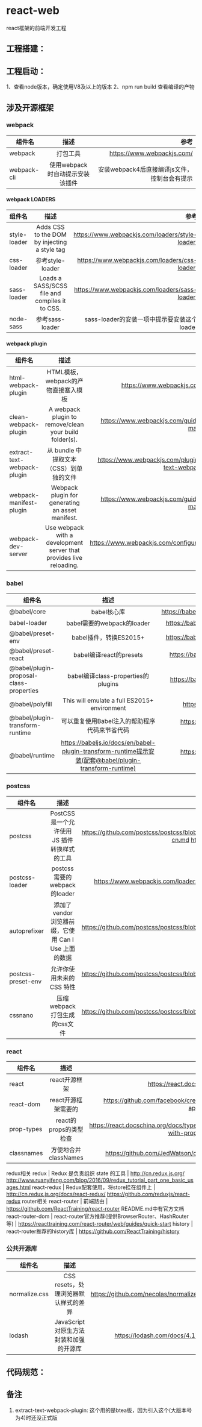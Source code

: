 # react-web
react框架的前端开发工程

## 工程搭建：


## 工程启动：
1、查看node版本，确定使用V8及以上的版本
2、npm run build 查看编译的产物


## 涉及开源框架

### webpack
|组件名|描述|参考|
---|:--:|---:
webpack | 打包工具 | https://www.webpackjs.com/
webpack-cli | 使用webpack时自动提示安装该插件 | 安装webpack4后直接编译js文件，控制台会有提示

#### webpack LOADERS
|组件名|描述|参考|
---|:--:|---:
style-loader | Adds CSS to the DOM by injecting a style tag | https://www.webpackjs.com/loaders/style-loader/
css-loader | 参考style-loader | https://www.webpackjs.com/loaders/css-loader/
sass-loader | Loads a SASS/SCSS file and compiles it to CSS. | https://www.webpackjs.com/loaders/sass-loader/
node-sass | 参考sass-loader | sass-loader的安装一项中提示要安装这个loader | 

#### webpack plugin
|组件名|描述|参考|
---|:--:|---:
html-webpack-plugin | HTML模板，webpack的产物直接塞入模板 | https://www.webpackjs.com/plugins/
clean-webpack-plugin | A webpack plugin to remove/clean your build folder(s). | https://www.webpackjs.com/guides/output-management/
extract-text-webpack-plugin | 从 bundle 中提取文本（CSS）到单独的文件 | https://www.webpackjs.com/plugins/extract-text-webpack-plugin/
webpack-manifest-plugin | Webpack plugin for generating an asset manifest. | https://www.webpackjs.com/guides/output-management/
webpack-dev-server | Use webpack with a development server that provides live reloading. | https://www.webpackjs.com/configuration/dev-server/

### babel
|组件名|描述|参考|
---|:--:|---:
@babel/core | babel核心库 | https://babel.docschina.org/docs/en/index.html
babel-loader | babel需要的webpack的loader | https://babel.docschina.org/setup#installation
@babel/preset-env | babel插件，转换ES2015+ | https://babel.docschina.org/setup#installation
@babel/preset-react | babel编译react的presets | https://babel.docschina.org/docs/en/presets
@babel/plugin-proposal-class-properties | babel编译class-properties的plugins | https://babel.docschina.org/docs/en/plugins
@babel/polyfill | This will emulate a full ES2015+ environment | https://babeljs.io/docs/en/babel-polyfill
@babel/plugin-transform-runtime | 可以重复使用Babel注入的帮助程序代码来节省代码 | https://babeljs.io/docs/en/babel-plugin-transform-runtime
@babel/runtime | https://babeljs.io/docs/en/babel-plugin-transform-runtime提示安装(配套@babel/plugin-transform-runtime) | https://babeljs.io/docs/en/babel-plugin-transform-runtime

### postcss
|组件名|描述|参考|
---|:--:|---:
postcss | PostCSS 是一个允许使用 JS 插件转换样式的工具 | https://github.com/postcss/postcss/blob/HEAD/README-cn.md https://postcss.org/
postcss-loader | postcss需要的webpack的loader | https://www.webpackjs.com/loaders/postcss-loader/
autoprefixer | 添加了 vendor 浏览器前缀，它使用 Can I Use 上面的数据 | https://github.com/postcss/postcss/blob/HEAD/README-cn.md
postcss-preset-env | 允许你使用未来的 CSS 特性 | https://github.com/postcss/postcss/blob/HEAD/README-cn.md
cssnano | 压缩webpack打包生成的css文件 | https://github.com/postcss/postcss/blob/HEAD/README-cn.md

### react
|组件名|描述|参考|
---|:--:|---:
react | react开源框架 | https://react.docschina.org/
react-dom | react开源框架需要的 | https://github.com/facebook/create-react-app### react
prop-types | react的props的类型检查 | https://react.docschina.org/docs/typechecking-with-proptypes.html
classnames | 方便地合并classNames | https://github.com/JedWatson/classnames
redux相关
redux | Redux 是负责组织 state 的工具 | http://cn.redux.js.org/ http://www.ruanyifeng.com/blog/2016/09/redux_tutorial_part_one_basic_usages.html
react-redux | Redux配套使用，将store挂在组件上 | http://cn.redux.js.org/docs/react-redux/ https://github.com/reduxjs/react-redux
router相关
react-router | 前端路由 | https://github.com/ReactTraining/react-router README.md中有官方文档
react-router-dom | react-router官方推荐(提供BrowserRouter、HashRouter等) | https://reacttraining.com/react-router/web/guides/quick-start
history | react-router推荐的history库 | https://github.com/ReactTraining/history

### 公共开源库
|组件名|描述|参考|
---|:--:|---:
normalize.css | CSS resets，处理浏览器默认样式的差异 | https://github.com/necolas/normalize.css
lodash | JavaScript对原生方法封装和加强的开源库 | https://lodash.com/docs/4.17.11

## 代码规范：

## 备注
1. extract-text-webpack-plugin: 这个用的是btea版，因为引入这个(大版本号为4)时还没正式版